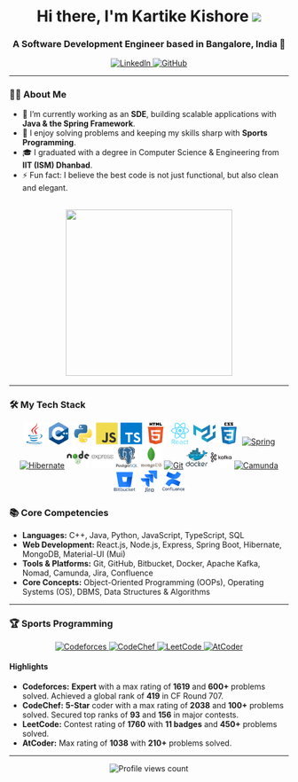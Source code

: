 <h1 align="center">
  Hi there, I'm Kartike Kishore <img src="https://raw.githubusercontent.com/MartinHeinz/MartinHeinz/master/wave.gif" width="35px">
</h1>
<h3 align="center">
  A Software Development Engineer based in Bangalore, India 📍
</h3>

<p align="center">
  <a href="https://www.linkedin.com/in/kartike-kishore-2163861a4/" target="_blank">
    <img src="https://img.shields.io/badge/LinkedIn-0077B5?style=for-the-badge&logo=linkedin&logoColor=white" alt="LinkedIn"/>
  </a>
  <a href="https://github.com/kartikekishore" target="_blank">
    <img src="https://img.shields.io/badge/GitHub-181717?style=for-the-badge&logo=github&logoColor=white" alt="GitHub"/>
  </a>
</p>

---

### 🙋‍♂️ About Me

- 🔭 I’m currently working as an **SDE**, building scalable applications with **Java & the Spring Framework**.
- 🌱 I enjoy solving problems and keeping my skills sharp with **Sports Programming**.
- 🎓 I graduated with a degree in Computer Science & Engineering from **IIT (ISM) Dhanbad**.
- ⚡ Fun fact: I believe the best code is not just functional, but also clean and elegant.

<br>

<div align="center">
  <img src="https://media.giphy.com/media/qgQUggAC3Pfv687qPC/giphy.gif" width="300" height="300"/>
</div>

---

### 🛠️ My Tech Stack

<p align="center">
  <a href="https://www.java.com" target="_blank" rel="noreferrer"><img src="https://raw.githubusercontent.com/devicons/devicon/master/icons/java/java-original.svg" alt="Java" width="40" height="40"/></a>
  <a href="https://www.cplusplus.com/" target="_blank" rel="noreferrer"><img src="https://raw.githubusercontent.com/devicons/devicon/master/icons/cplusplus/cplusplus-original.svg" alt="C++" width="40" height="40"/></a>
  <a href="https://www.python.org" target="_blank" rel="noreferrer"><img src="https://raw.githubusercontent.com/devicons/devicon/master/icons/python/python-original.svg" alt="Python" width="40" height="40"/></a>
  <a href="https://developer.mozilla.org/en-US/docs/Web/JavaScript" target="_blank" rel="noreferrer"><img src="https://raw.githubusercontent.com/devicons/devicon/master/icons/javascript/javascript-original.svg" alt="JavaScript" width="40" height="40"/></a>
  <a href="https://www.typescriptlang.org/" target="_blank" rel="noreferrer"><img src="https://raw.githubusercontent.com/devicons/devicon/master/icons/typescript/typescript-original.svg" alt="TypeScript" width="40" height="40"/></a>
  <a href="https://www.w3.org/html/" target="_blank" rel="noreferrer"><img src="https://raw.githubusercontent.com/devicons/devicon/master/icons/html5/html5-original-wordmark.svg" alt="HTML5" width="40" height="40"/></a>
  <a href="https://reactjs.org/" target="_blank" rel="noreferrer"><img src="https://raw.githubusercontent.com/devicons/devicon/master/icons/react/react-original-wordmark.svg" alt="React" width="40" height="40"/></a>
  <a href="https://mui.com/" target="_blank" rel="noreferrer"><img src="https://raw.githubusercontent.com/devicons/devicon/master/icons/materialui/materialui-original.svg" alt="Material-UI" width="40" height="40"/></a>
  <a href="https://www.w3schools.com/css/" target="_blank" rel="noreferrer"><img src="https://raw.githubusercontent.com/devicons/devicon/master/icons/css3/css3-original-wordmark.svg" alt="CSS3" width="40" height="40"/></a>
  <a href="https://spring.io/" target="_blank" rel="noreferrer"><img src="https://www.vectorlogo.zone/logos/springio/springio-icon.svg" alt="Spring" width="40" height="40"/></a>
  <a href="https://hibernate.org/" target="_blank" rel="noreferrer"><img src="https://www.vectorlogo.zone/logos/hibernate/hibernate-icon.svg" alt="Hibernate" width="40" height="40"/></a>
  <a href="https://nodejs.org" target="_blank" rel="noreferrer"><img src="https://raw.githubusercontent.com/devicons/devicon/master/icons/nodejs/nodejs-original-wordmark.svg" alt="Node.js" width="40" height="40"/></a>
  <a href="https://expressjs.com" target="_blank" rel="noreferrer"><img src="https://raw.githubusercontent.com/devicons/devicon/master/icons/express/express-original-wordmark.svg" alt="Express" width="40" height="40"/></a>
  <a href="https://www.postgresql.org" target="_blank" rel="noreferrer"><img src="https://raw.githubusercontent.com/devicons/devicon/master/icons/postgresql/postgresql-original-wordmark.svg" alt="PostgreSQL" width="40" height="40"/></a>
  <a href="https://www.mongodb.com/" target="_blank" rel="noreferrer"><img src="https://raw.githubusercontent.com/devicons/devicon/master/icons/mongodb/mongodb-original-wordmark.svg" alt="MongoDB" width="40" height="40"/></a>
  <a href="https://git-scm.com/" target="_blank" rel="noreferrer"><img src="https://www.vectorlogo.zone/logos/git-scm/git-scm-icon.svg" alt="Git" width="40" height="40"/></a>
  <a href="https://www.docker.com/" target="_blank" rel="noreferrer"><img src="https://raw.githubusercontent.com/devicons/devicon/master/icons/docker/docker-original-wordmark.svg" alt="Docker" width="40" height="40"/></a>
  <a href="https://kafka.apache.org/" target="_blank" rel="noreferrer"><img src="https://raw.githubusercontent.com/devicons/devicon/master/icons/apachekafka/apachekafka-original-wordmark.svg" alt="Kafka" width="40" height="40"/></a>
  <a href="https://camunda.com/" target="_blank" rel="noreferrer"><img src="https://raw.githubusercontent.com/simple-icons/simple-icons/develop/icons/camunda.svg" alt="Camunda" width="40" height="40"/></a>
  <a href="https://bitbucket.org/" target="_blank" rel="noreferrer"><img src="https://raw.githubusercontent.com/devicons/devicon/master/icons/bitbucket/bitbucket-original-wordmark.svg" alt="Bitbucket" width="40" height="40"/></a>
  <a href="https://www.atlassian.com/software/jira" target="_blank" rel="noreferrer"><img src="https://raw.githubusercontent.com/devicons/devicon/master/icons/jira/jira-original-wordmark.svg" alt="Jira" width="40" height="40"/></a>
  <a href="https://www.atlassian.com/software/confluence" target="_blank" rel="noreferrer"><img src="https://raw.githubusercontent.com/devicons/devicon/master/icons/confluence/confluence-original-wordmark.svg" alt="Confluence" width="40" height="40"/></a>
</p>

### 📚 Core Competencies

-   **Languages:** C++, Java, Python, JavaScript, TypeScript, SQL
-   **Web Development:** React.js, Node.js, Express, Spring Boot, Hibernate, MongoDB, Material-UI (Mui)
-   **Tools & Platforms:** Git, GitHub, Bitbucket, Docker, Apache Kafka, Nomad, Camunda, Jira, Confluence
-   **Core Concepts:** Object-Oriented Programming (OOPs), Operating Systems (OS), DBMS, Data Structures & Algorithms

---

### 🏆 Sports Programming

<p align="center">
  <a href="https://codeforces.com/profile/kary_" target="_blank">
    <img src="https://img.shields.io/badge/Codeforces-445f9d?style=for-the-badge&logo=codeforces&logoColor=white" alt="Codeforces"/>
  </a>
  <a href="https://www.codechef.com/users/kary_kk" target="_blank">
    <img src="https://img.shields.io/badge/CodeChef-5B4638?style=for-the-badge&logo=codechef&logoColor=white" alt="CodeChef"/>
  </a>
  <a href="https://leetcode.com/kartikekishore/" target="_blank">
    <img src="https://img.shields.io/badge/LeetCode-FFA116?style=for-the-badge&logo=leetcode&logoColor=black" alt="LeetCode"/>
  </a>
  <a href="https://atcoder.jp/users/Karyop" target="_blank">
    <img src="https://img.shields.io/badge/AtCoder-2C2C2C?style=for-the-badge&logo=atcoder&logoColor=white" alt="AtCoder"/>
  </a>
</p>

#### Highlights
- **Codeforces:** **Expert** with a max rating of **1619** and **600+** problems solved. Achieved a global rank of **419** in CF Round 707.
- **CodeChef:** **5-Star** coder with a max rating of **2038** and **100+** problems solved. Secured top ranks of **93** and **156** in major contests.
- **LeetCode:** Contest rating of **1760** with **11 badges** and **450+** problems solved.
- **AtCoder:** Max rating of **1038** with **210+** problems solved.

---

<p align="center">
  <img src="https://komarev.com/ghpvc/?username=kartikekishore&label=Profile%20Views&color=0e75b6&style=flat-square" alt="Profile views count" />
</p>
